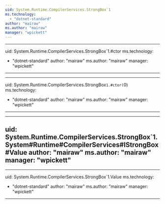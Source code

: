 ```yaml
---
uid: System.Runtime.CompilerServices.StrongBox`1
ms.technology: 
  - "dotnet-standard"
author: "mairaw"
ms.author: "mairaw"
manager: "wpickett"
---
```


---
uid: System.Runtime.CompilerServices.StrongBox`1.#ctor
ms.technology: 
  - "dotnet-standard"
author: "mairaw"
ms.author: "mairaw"
manager: "wpickett"
---

---
uid: System.Runtime.CompilerServices.StrongBox`1.#ctor(`0)
ms.technology: 
  - "dotnet-standard"
author: "mairaw"
ms.author: "mairaw"
manager: "wpickett"
---

---
uid: System.Runtime.CompilerServices.StrongBox`1.System#Runtime#CompilerServices#IStrongBox#Value
author: "mairaw"
ms.author: "mairaw"
manager: "wpickett"
---

---
uid: System.Runtime.CompilerServices.StrongBox`1.Value
ms.technology: 
  - "dotnet-standard"
author: "mairaw"
ms.author: "mairaw"
manager: "wpickett"
---
